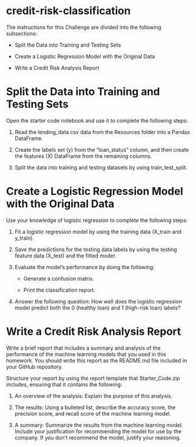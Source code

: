 # credit-risk-classification

The instructions for this Challenge are divided into the following subsections:

- Split the Data into Training and Testing Sets

- Create a Logistic Regression Model with the Original Data

- Write a Credit Risk Analysis Report

# Split the Data into Training and Testing Sets

Open the starter code notebook and use it to complete the following steps:

  1. Read the lending_data.csv data from the Resources folder into a Pandas DataFrame.

  2. Create the labels set (y) from the “loan_status” column, and then create the features (X) DataFrame from the remaining columns.

  3. Split the data into training and testing datasets by using train_test_split.

# Create a Logistic Regression Model with the Original Data

Use your knowledge of logistic regression to complete the following steps:

  1. Fit a logistic regression model by using the training data (X_train and y_train).

  2. Save the predictions for the testing data labels by using the testing feature data (X_test) and the fitted model.

  3. Evaluate the model’s performance by doing the following:

      - Generate a confusion matrix.

      - Print the classification report.
    
  4. Answer the following question: How well does the logistic regression model predict both the 0 (healthy loan) and 1 (high-risk loan) labels?

# Write a Credit Risk Analysis Report

Write a brief report that includes a summary and analysis of the performance of the machine learning models that you used in this homework. You should write this report as the README.md file included in your GitHub repository.

Structure your report by using the report template that Starter_Code.zip includes, ensuring that it contains the following:

  1. An overview of the analysis: Explain the purpose of this analysis.

  2. The results: Using a bulleted list, describe the accuracy score, the precision score, and recall score of the machine learning model.

  3. A summary: Summarize the results from the machine learning model. Include your justification for recommending the model for use by the company. If you don’t recommend the model, justify         your reasoning.

   
